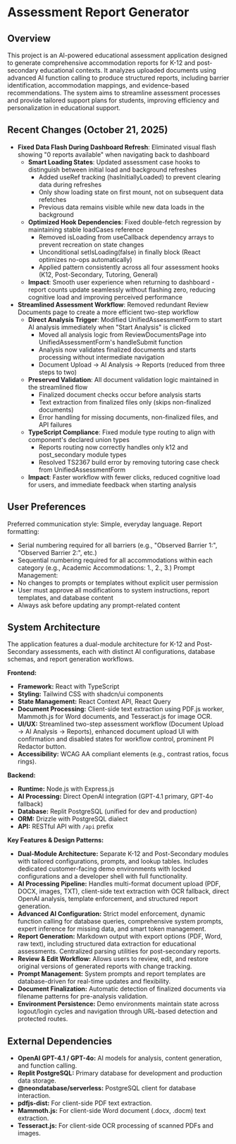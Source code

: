 # Assessment Report Generator

## Overview
This project is an AI-powered educational assessment application designed to generate comprehensive accommodation reports for K-12 and post-secondary educational contexts. It analyzes uploaded documents using advanced AI function calling to produce structured reports, including barrier identification, accommodation mappings, and evidence-based recommendations. The system aims to streamline assessment processes and provide tailored support plans for students, improving efficiency and personalization in educational support.

## Recent Changes (October 21, 2025)
- **Fixed Data Flash During Dashboard Refresh**: Eliminated visual flash showing "0 reports available" when navigating back to dashboard
  - **Smart Loading States**: Updated assessment case hooks to distinguish between initial load and background refreshes
    - Added useRef tracking (hasInitiallyLoaded) to prevent clearing data during refreshes
    - Only show loading state on first mount, not on subsequent data refetches
    - Previous data remains visible while new data loads in the background
  - **Optimized Hook Dependencies**: Fixed double-fetch regression by maintaining stable loadCases reference
    - Removed isLoading from useCallback dependency arrays to prevent recreation on state changes
    - Unconditional setIsLoading(false) in finally block (React optimizes no-ops automatically)
    - Applied pattern consistently across all four assessment hooks (K12, Post-Secondary, Tutoring, General)
  - **Impact**: Smooth user experience when returning to dashboard - report counts update seamlessly without flashing zero, reducing cognitive load and improving perceived performance
- **Streamlined Assessment Workflow**: Removed redundant Review Documents page to create a more efficient two-step workflow
  - **Direct Analysis Trigger**: Modified UnifiedAssessmentForm to start AI analysis immediately when "Start Analysis" is clicked
    - Moved all analysis logic from ReviewDocumentsPage into UnifiedAssessmentForm's handleSubmit function
    - Analysis now validates finalized documents and starts processing without intermediate navigation
    - Document Upload → AI Analysis → Reports (reduced from three steps to two)
  - **Preserved Validation**: All document validation logic maintained in the streamlined flow
    - Finalized document checks occur before analysis starts
    - Text extraction from finalized files only (skips non-finalized documents)
    - Error handling for missing documents, non-finalized files, and API failures
  - **TypeScript Compliance**: Fixed module type routing to align with component's declared union types
    - Reports routing now correctly handles only k12 and post_secondary module types
    - Resolved TS2367 build error by removing tutoring case check from UnifiedAssessmentForm
  - **Impact**: Faster workflow with fewer clicks, reduced cognitive load for users, and immediate feedback when starting analysis

## User Preferences
Preferred communication style: Simple, everyday language.
Report formatting:
- Serial numbering required for all barriers (e.g., "Observed Barrier 1:", "Observed Barrier 2:", etc.)
- Sequential numbering required for all accommodations within each category (e.g., Academic Accommodations: 1., 2., 3.)
Prompt Management:
- No changes to prompts or templates without explicit user permission
- User must approve all modifications to system instructions, report templates, and database content
- Always ask before updating any prompt-related content

## System Architecture
The application features a dual-module architecture for K-12 and Post-Secondary assessments, each with distinct AI configurations, database schemas, and report generation workflows.

**Frontend:**
-   **Framework:** React with TypeScript
-   **Styling:** Tailwind CSS with shadcn/ui components
-   **State Management:** React Context API, React Query
-   **Document Processing:** Client-side text extraction using PDF.js worker, Mammoth.js for Word documents, and Tesseract.js for image OCR.
-   **UI/UX:** Streamlined two-step assessment workflow (Document Upload → AI Analysis → Reports), enhanced document upload UI with confirmation and disabled states for workflow control, prominent PI Redactor button.
-   **Accessibility:** WCAG AA compliant elements (e.g., contrast ratios, focus rings).

**Backend:**
-   **Runtime:** Node.js with Express.js
-   **AI Processing:** Direct OpenAI integration (GPT-4.1 primary, GPT-4o fallback)
-   **Database:** Replit PostgreSQL (unified for dev and production)
-   **ORM:** Drizzle with PostgreSQL dialect
-   **API:** RESTful API with `/api` prefix

**Key Features & Design Patterns:**
-   **Dual-Module Architecture:** Separate K-12 and Post-Secondary modules with tailored configurations, prompts, and lookup tables. Includes dedicated customer-facing demo environments with locked configurations and a developer shell with full functionality.
-   **AI Processing Pipeline:** Handles multi-format document upload (PDF, DOCX, images, TXT), client-side text extraction with OCR fallback, direct OpenAI analysis, template enforcement, and structured report generation.
-   **Advanced AI Configuration:** Strict model enforcement, dynamic function calling for database queries, comprehensive system prompts, expert inference for missing data, and smart token management.
-   **Report Generation:** Markdown output with export options (PDF, Word, raw text), including structured data extraction for educational assessments. Centralized parsing utilities for post-secondary reports.
-   **Review & Edit Workflow:** Allows users to review, edit, and restore original versions of generated reports with change tracking.
-   **Prompt Management:** System prompts and report templates are database-driven for real-time updates and flexibility.
-   **Document Finalization:** Automatic detection of finalized documents via filename patterns for pre-analysis validation.
-   **Environment Persistence:** Demo environments maintain state across logout/login cycles and navigation through URL-based detection and protected routes.

## External Dependencies
-   **OpenAI GPT-4.1 / GPT-4o:** AI models for analysis, content generation, and function calling.
-   **Replit PostgreSQL:** Primary database for development and production data storage.
-   **@neondatabase/serverless:** PostgreSQL client for database interaction.
-   **pdfjs-dist:** For client-side PDF text extraction.
-   **Mammoth.js:** For client-side Word document (.docx, .docm) text extraction.
-   **Tesseract.js:** For client-side OCR processing of scanned PDFs and images.